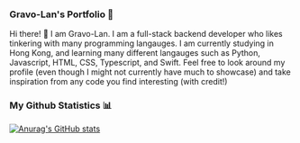 ### Gravo-Lan's Portfolio 📁 

Hi there! 👋 I am Gravo-Lan. I am a full-stack backend developer who likes tinkering with many programming langauges. I am currently studying in Hong Kong, and learning many different langauges such as Python, Javascript, HTML, CSS, Typescript, and Swift. Feel free to look around my profile (even though I might not currently have much to showcase) and take inspiration from any code you find interesting (with credit!)

### My Github Statistics 📊
[![Anurag's GitHub stats](https://github-readme-stats.vercel.app/api?username=gravo-lan&count_private=true&show_icons=true&theme=transparent)](https://github.com/anuraghazra/github-readme-stats)
